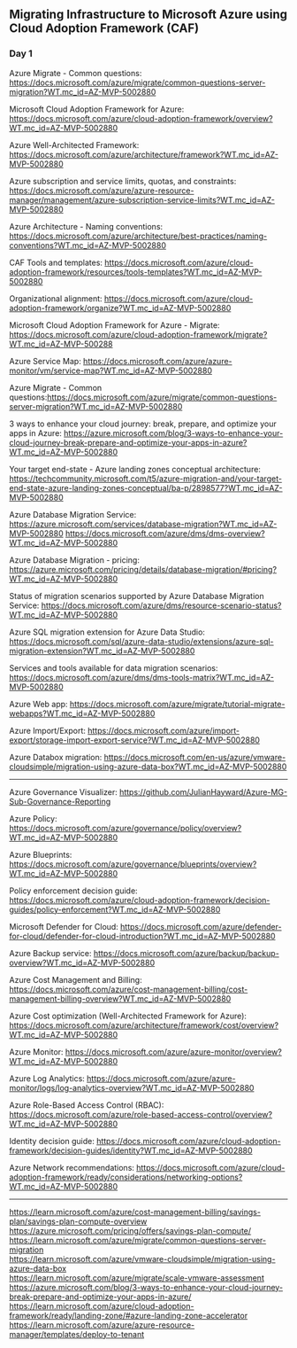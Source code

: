 ## Migrating Infrastructure to Microsoft  Azure using Cloud Adoption Framework (CAF)

### Day 1 

Azure Migrate - Common questions: https://docs.microsoft.com/azure/migrate/common-questions-server-migration?WT.mc_id=AZ-MVP-5002880

Microsoft Cloud Adoption Framework for Azure: https://docs.microsoft.com/azure/cloud-adoption-framework/overview?WT.mc_id=AZ-MVP-5002880

Azure Well-Architected Framework: https://docs.microsoft.com/azure/architecture/framework?WT.mc_id=AZ-MVP-5002880

Azure subscription and service limits, quotas, and constraints: https://docs.microsoft.com/azure/azure-resource-manager/management/azure-subscription-service-limits?WT.mc_id=AZ-MVP-5002880

Azure Architecture - Naming conventions: https://docs.microsoft.com/azure/architecture/best-practices/naming-conventions?WT.mc_id=AZ-MVP-5002880 

CAF Tools and templates: https://docs.microsoft.com/azure/cloud-adoption-framework/resources/tools-templates?WT.mc_id=AZ-MVP-5002880

Organizational alignment: https://docs.microsoft.com/azure/cloud-adoption-framework/organize?WT.mc_id=AZ-MVP-5002880


Microsoft Cloud Adoption Framework for Azure - Migrate: https://docs.microsoft.com/azure/cloud-adoption-framework/migrate?WT.mc_id=AZ-MVP-500288


Azure Service Map: https://docs.microsoft.com/azure/azure-monitor/vm/service-map?WT.mc_id=AZ-MVP-5002880


Azure Migrate - Common questions:https://docs.microsoft.com/azure/migrate/common-questions-server-migration?WT.mc_id=AZ-MVP-5002880

3 ways to enhance your cloud journey: break, prepare, and optimize your apps in Azure: https://azure.microsoft.com/blog/3-ways-to-enhance-your-cloud-journey-break-prepare-and-optimize-your-apps-in-azure?WT.mc_id=AZ-MVP-5002880


Your target end-state - Azure landing zones conceptual architecture: https://techcommunity.microsoft.com/t5/azure-migration-and/your-target-end-state-azure-landing-zones-conceptual/ba-p/2898577?WT.mc_id=AZ-MVP-5002880

Azure Database Migration Service: https://azure.microsoft.com/services/database-migration?WT.mc_id=AZ-MVP-5002880
https://docs.microsoft.com/azure/dms/dms-overview?WT.mc_id=AZ-MVP-5002880

Azure Database Migration - pricing: https://azure.microsoft.com/pricing/details/database-migration/#pricing?WT.mc_id=AZ-MVP-5002880

Status of migration scenarios supported by Azure Database Migration Service:
https://docs.microsoft.com/azure/dms/resource-scenario-status?WT.mc_id=AZ-MVP-5002880

Azure SQL migration extension for Azure Data Studio: https://docs.microsoft.com/sql/azure-data-studio/extensions/azure-sql-migration-extension?WT.mc_id=AZ-MVP-5002880

Services and tools available for data migration scenarios: https://docs.microsoft.com/azure/dms/dms-tools-matrix?WT.mc_id=AZ-MVP-5002880

Azure Web app: https://docs.microsoft.com/azure/migrate/tutorial-migrate-webapps?WT.mc_id=AZ-MVP-5002880

Azure Import/Export: https://docs.microsoft.com/azure/import-export/storage-import-export-service?WT.mc_id=AZ-MVP-5002880

Azure Databox migration: https://docs.microsoft.com/en-us/azure/vmware-cloudsimple/migration-using-azure-data-box?WT.mc_id=AZ-MVP-5002880

----


Azure Governance Visualizer: https://github.com/JulianHayward/Azure-MG-Sub-Governance-Reporting

Azure Policy: https://docs.microsoft.com/azure/governance/policy/overview?WT.mc_id=AZ-MVP-5002880

Azure Blueprints: https://docs.microsoft.com/azure/governance/blueprints/overview?WT.mc_id=AZ-MVP-5002880

Policy enforcement decision guide: https://docs.microsoft.com/azure/cloud-adoption-framework/decision-guides/policy-enforcement?WT.mc_id=AZ-MVP-5002880

Microsoft Defender for Cloud: https://docs.microsoft.com/azure/defender-for-cloud/defender-for-cloud-introduction?WT.mc_id=AZ-MVP-5002880

Azure Backup service: https://docs.microsoft.com/azure/backup/backup-overview?WT.mc_id=AZ-MVP-5002880

Azure Cost Management and Billing: https://docs.microsoft.com/azure/cost-management-billing/cost-management-billing-overview?WT.mc_id=AZ-MVP-5002880

Azure Cost optimization (Well-Architected Framework for Azure): https://docs.microsoft.com/azure/architecture/framework/cost/overview?WT.mc_id=AZ-MVP-5002880

Azure Monitor: https://docs.microsoft.com/azure/azure-monitor/overview?WT.mc_id=AZ-MVP-5002880

Azure Log Analytics: https://docs.microsoft.com/azure/azure-monitor/logs/log-analytics-overview?WT.mc_id=AZ-MVP-5002880

Azure Role-Based Access Control (RBAC): https://docs.microsoft.com/azure/role-based-access-control/overview?WT.mc_id=AZ-MVP-5002880

Identity decision guide: https://docs.microsoft.com/azure/cloud-adoption-framework/decision-guides/identity?WT.mc_id=AZ-MVP-5002880

Azure Network recommendations: https://docs.microsoft.com/azure/cloud-adoption-framework/ready/considerations/networking-options?WT.mc_id=AZ-MVP-5002880

---
https://learn.microsoft.com/azure/cost-management-billing/savings-plan/savings-plan-compute-overview   
https://azure.microsoft.com/pricing/offers/savings-plan-compute/   
https://learn.microsoft.com/azure/migrate/common-questions-server-migration   
https://learn.microsoft.com/azure/vmware-cloudsimple/migration-using-azure-data-box   
https://learn.microsoft.com/azure/migrate/scale-vmware-assessment   
https://azure.microsoft.com/blog/3-ways-to-enhance-your-cloud-journey-break-prepare-and-optimize-your-apps-in-azure/   
https://learn.microsoft.com/azure/cloud-adoption-framework/ready/landing-zone/#azure-landing-zone-accelerator   
https://learn.microsoft.com/azure/azure-resource-manager/templates/deploy-to-tenant
